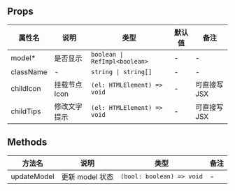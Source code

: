 ## Props

| 属性名 | 说明 | 类型 | 默认值 | 备注 |
| --- | --- | --- | --- | --- |
| model* | 是否显示 | `boolean \| RefImpl<boolean>` | - | - |
| className | - | `string \| string[]` | - | - |
| childIcon | 挂载节点 Icon | `(el: HTMLElement) => void` | - | 可直接写 JSX |
| childTips | 修改文字提示 | `(el: HTMLElement) => void` | - | 可直接写 JSX |

## Methods

| 方法名 | 说明 | 类型 | 备注 |
| --- | --- | --- | --- |
| updateModel | 更新 model 状态 | `(bool: boolean) => void` | - |
